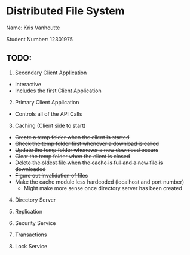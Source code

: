 # Distributed File System

Name: Kris Vanhoutte

Student Number: 12301975

## TODO:

1. Secondary Client Application

- Interactive
- Includes the first Client Application

2. Primary Client Application

- Controls all of the API Calls

3. Caching (Client side to start)

- ~~Create a temp folder when the client is started~~
- ~~Check the temp folder first whenever a download is called~~
- ~~Update the temp folder whenever a new download occurs~~
- ~~Clear the temp folder when the client is closed~~
- ~~Delete the oldest file when the cache is full and a new file is downloaded~~
- ~~Figure out invalidation of files~~
- Make the cache module less hardcoded (localhost and port number)
  * Might make more sense once directory server has been created

4. Directory Server

5. Replication

6. Security Service

7. Transactions

8. Lock Service